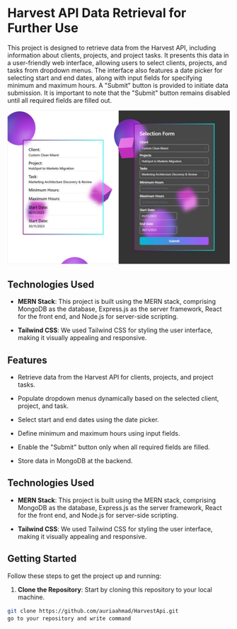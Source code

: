 # Harvest API Data Retrieval for Further Use

This project is designed to retrieve data from the Harvest API, including information about clients, projects, and project tasks. It presents this data in a user-friendly web interface, allowing users to select clients, projects, and tasks from dropdown menus. The interface also features a date picker for selecting start and end dates, along with input fields for specifying minimum and maximum hours. A "Submit" button is provided to initiate data submission. It is important to note that the "Submit" button remains disabled until all required fields are filled out.

![UI Screenshot](src/assets/UI.jpg)

## Technologies Used

- **MERN Stack**: This project is built using the MERN stack, comprising MongoDB as the database, Express.js as the server framework, React for the front end, and Node.js for server-side scripting.

- **Tailwind CSS**: We used Tailwind CSS for styling the user interface, making it visually appealing and responsive.

## Features

- Retrieve data from the Harvest API for clients, projects, and project tasks.

- Populate dropdown menus dynamically based on the selected client, project, and task.

- Select start and end dates using the date picker.

- Define minimum and maximum hours using input fields.

- Enable the "Submit" button only when all required fields are filled.

- Store data in MongoDB at the backend.

## Technologies Used

- **MERN Stack**: This project is built using the MERN stack, comprising MongoDB as the database, Express.js as the server framework, React for the front end, and Node.js for server-side scripting.

- **Tailwind CSS**: We used Tailwind CSS for styling the user interface, making it visually appealing and responsive.


## Getting Started

Follow these steps to get the project up and running:

1. **Clone the Repository**: Start by cloning this repository to your local machine.

```bash
git clone https://github.com/auriaahmad/HarvestApi.git
go to your repository and write command 
